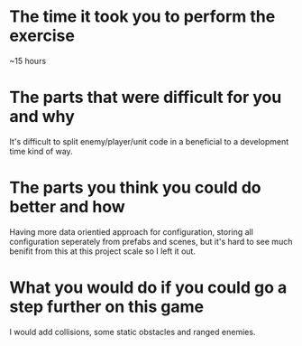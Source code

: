 # The time it took you to perform the exercise
~15 hours

# The parts that were difficult for you and why
It's difficult to split enemy/player/unit code in a beneficial to a development time kind of way.

# The parts you think you could do better and how
Having more data orientied approach for configuration, storing all configuration seperately from prefabs and scenes, but it's hard to see much benifit from this at this project scale so I left it out.

# What you would do if you could go a step further on this game
I would add collisions, some static obstacles and ranged enemies.
